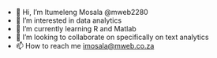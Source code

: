 - 👋 Hi, I’m Itumeleng Mosala @mweb2280
- 👀 I’m interested in data analytics
- 🌱 I’m currently learning R and Matlab
- 💞️ I’m looking to collaborate on specifically on text analytics
- 📫 How to reach me imosala@mweb.co.za

<!---
mweb2280/mweb2280 is a ✨ special ✨ repository because its `README.md` (this file) appears on your GitHub profile.
You can click the Preview link to take a look at your changes.
--->
